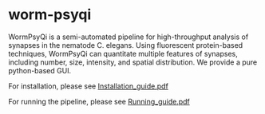 # worm-psyqi

WormPsyQi is a semi-automated pipeline for high-throughput analysis of synapses in the nematode C. elegans. Using fluorescent protein-based techniques, WormPsyQi can quantitate multiple features of synapses, including number, size, intensity, and spatial distribution. We provide a pure python-based GUI.

For installation, please see [Installation_guide.pdf](./Installation_guide.pdf)

For running the pipeline, please see [Running_guide.pdf](./Running_guide.pdf)
